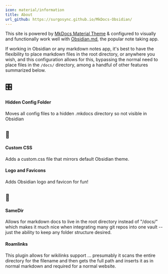 ```yaml
---
icon: material/information
title: About
url_github: https://surgosync.github.io/MkDocs-Obsidian/
---
```

This site is powered by [MkDocs Material Theme](https://squidfunk.github.io/mkdocs-material) & configured to visually and functionally work well with [Obsidian.md](https://obsidian.md/), the popular note taking app. 

If working in Obsidian or any markdown notes app, it's best to have the flexibility to place markdown files in the root directory, or anywhere you wish, and this configuration allows for this, bypassing the normal need to place files in the `/docs/` directory, among a handful of other features summarized below. 
##  🎛️ 
#### Hidden Config Folder 
Moves all config files to a hidden .mkdocs directory so not visible in Obsidian
## 🎨 
#### Custom CSS
Adds a custom.css file that mirrors default Obsidian theme. 
#### Logo and Favicons
Adds Obsidian logo and favicon for fun!
## 🧩
#### SameDir  
Allows for markdown docs to live in the root directory instead of "/docs/" which makes it much nice when integrating many git repos into one vault -- just the ability to keep any folder structure desired. 
#### Roamlinks 
This plugin allows for wikilinks support ... presumably it scans the entire directory for the filename and then gets the full path and inserts it as in normal markdown and required for a normal website. 
